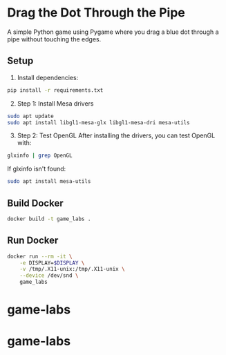 # Drag the Dot Through the Pipe

A simple Python game using Pygame where you drag a blue dot through a pipe without touching the edges.

## Setup

1. Install dependencies:
```bash
pip install -r requirements.txt
```

2. Step 1: Install Mesa drivers
```bash
sudo apt update
sudo apt install libgl1-mesa-glx libgl1-mesa-dri mesa-utils
```

3. Step 2: Test OpenGL
After installing the drivers, you can test OpenGL with:

```bash
glxinfo | grep OpenGL
```
If glxinfo isn't found:

```bash
sudo apt install mesa-utils
```

## Build Docker
```bash
docker build -t game_labs .
```

## Run Docker
```bash
docker run --rm -it \
    -e DISPLAY=$DISPLAY \
    -v /tmp/.X11-unix:/tmp/.X11-unix \
    --device /dev/snd \
    game_labs
```

# game-labs
# game-labs
